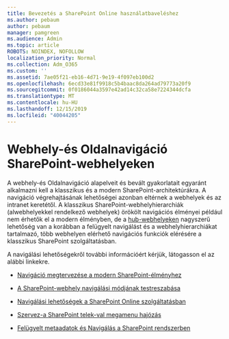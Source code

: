 ```yaml
---
title: Bevezetés a SharePoint Online használatbaveléshez
ms.author: pebaum
author: pebaum
manager: pamgreen
ms.audience: Admin
ms.topic: article
ROBOTS: NOINDEX, NOFOLLOW
localization_priority: Normal
ms.collection: Adm_O365
ms.custom: ''
ms.assetid: 7ae05f21-eb16-4d71-9e19-4f097eb100d2
ms.openlocfilehash: 6ecd33e81f9918c5b4baac8da264ad79773a20f9
ms.sourcegitcommit: 0f0186044a3597e42ad14c32ca58e7224344dcfa
ms.translationtype: MT
ms.contentlocale: hu-HU
ms.lasthandoff: 12/15/2019
ms.locfileid: "40044205"
---
```

# <a name="site-and-page-navigation-in-sharepoint-sites"></a>Webhely-és Oldalnavigáció SharePoint-webhelyeken

A webhely-és Oldalnavigáció alapelveit és bevált gyakorlatait egyaránt alkalmazni kell a klasszikus és a modern SharePoint-architektúrákra. A navigáció végrehajtásának lehetőségei azonban eltérnek a webhelyek és az intranet keretétől. A klasszikus SharePoint-webhelyhierarchiák (alwebhelyekkel rendelkező webhelyek) örökölt navigációs élményei például nem érhetők el a modern élményben, de a [hub-webhelyeken](https://support.office.com/article/fe26ae84-14b7-45b6-a6d1-948b3966427f) nagyszerű lehetőség van a korábban a felügyelt navigálást és a webhelyhierarchiákat tartalmazó, több webhelyen elérhető navigációs funkciók elérésére a klasszikus SharePoint szolgáltatásban.

 A navigálási lehetőségekről további információért kérjük, látogasson el az alábbi linkekre.

 - [Navigáció megtervezése a modern SharePoint-élményhez](https://docs.microsoft.com/sharepoint/plan-navigation-modern-experience)

- [A SharePoint-webhely navigálási módjának testreszabása](https://support.office.com/article/customize-the-navigation-on-your-sharepoint-site-3cd61ae7-a9ed-4e1e-bf6d-4655f0bf25ca)

- [Navigálási lehetőségek a SharePoint Online szolgáltatásban](https://docs.microsoft.com/office365/enterprise/navigation-options-for-sharepoint-online)
 
- [Szervez-a SharePoint telek-val megamenu hajózás](https://techcommunity.microsoft.com/t5/Microsoft-SharePoint-Blog/Organize-your-SharePoint-sites-with-megamenu-navigation-and-new/ba-p/328068)

- [Felügyelt metaadatok és Navigálás a SharePoint rendszerben](https://docs.microsoft.com/sharepoint/dev/general-development/managed-metadata-and-navigation-in-sharepoint)


